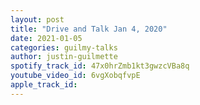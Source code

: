 ```yaml
---
layout: post
title: "Drive and Talk Jan 4, 2020"
date: 2021-01-05
categories: guilmy-talks
author: justin-guilmette
spotify_track_id: 47x0hrZmb1kt3gwzcVBa8q
youtube_video_id: 6vgXobqfvpE
apple_track_id: 
---
```

